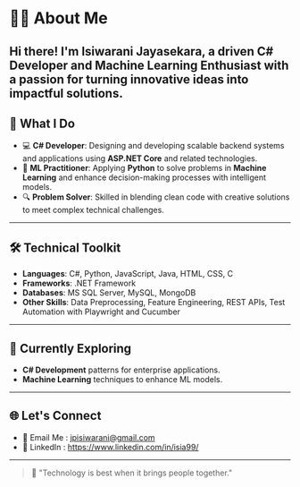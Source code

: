 

# 👩‍💻 About Me

Hi there! I'm **Isiwarani Jayasekara**, a driven **C# Developer** and **Machine Learning Enthusiast** with a passion for turning innovative ideas into impactful solutions.
---

## 🌟 What I Do

- 💻 **C# Developer**: Designing and developing scalable backend systems and applications using **ASP.NET Core** and related technologies.  
- 🧠 **ML Practitioner**: Applying **Python** to solve problems in **Machine Learning** and enhance decision-making processes with intelligent models.  
- 🔍 **Problem Solver**: Skilled in blending clean code with creative solutions to meet complex technical challenges.  

---

## 🛠️ Technical Toolkit

- **Languages**: C#, Python, JavaScript, Java, HTML, CSS, C
- **Frameworks**: .NET Framework  
- **Databases**: MS SQL Server, MySQL, MongoDB  
- **Other Skills**: Data Preprocessing, Feature Engineering, REST APIs, Test Automation with Playwright and Cucumber  

---

## 🌱 Currently Exploring

- **C# Development** patterns for enterprise applications.  
- **Machine Learning** techniques to enhance ML models.  

---

## 🌐 Let's Connect

- 💌 Email Me : jpisiwarani@gmail.com  
- 💼 LinkedIn : https://www.linkedin.com/in/isia99/

---

> 💖 "Technology is best when it brings people together."  
